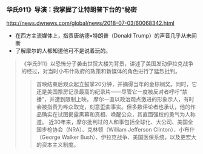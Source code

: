 ### 华氏911》导演：我掌握了让特朗普下台的“秘密
http://news.dwnews.com/global/news/2018-07-03/60068342.html
- 在西方主流媒体上，指责唐纳德•特朗普（Donald Trump）的声音几乎从未间断
- 了解摩尔的人都知道他可不是说着玩的。
>《华氏911》以恐怖分子袭击世贸大楼为背景，讲述了美国发动伊拉克战争的经过，对当时小布什政府的政策和新媒体的角色进行了猛烈批判。
>>首映结束后观众起立鼓掌20分钟，并摘得当年的金棕榈奖。同时，它还是美国票房记录最高的纪录片——尽管它一度被反对者呼吁“禁播”，并遭到限制上映。
>摩尔一直以政治观点激进的形象示人，有时会被指责为哗众取宠，刻意歪曲事实。但多数评论者也承认，他的作品确实在试图揭露黑幕和真相、唤醒公众，其直面强权的勇气为人称道。
>>近30年来，摩尔批判过的人和事包括全球化、大公司、美国全国步枪协会（NRA）、克林顿（William Jefferson Clinton）、小布什（George Walker Bush）、伊拉克战争、美国医保系统，以及更宏大的资本主义制度。